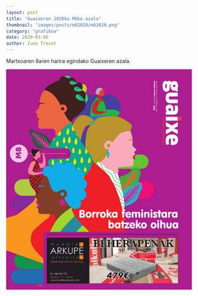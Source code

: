 ```yaml
---
layout: post
title: "Guaixeren 2020ko M8ko azala"
thumbnail: "images/posts/m82020/m82020.png"
category: "grafikoa"
date: 2020-03-06
author: Iune Trecet
---
```


Martxoaren 8aren harira egindako Guaixeren azala.

<img src="/images/posts/m82020/m82020.jpg" alt="M8aren azala">
